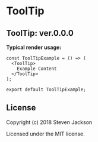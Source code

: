 ToolTip
================
ToolTip: ver.0.0.0 
---
**Typical render usage:**

```
const ToolTipExample = () => (
  <ToolTip>
    Example Content
  </ToolTip>
);

export default ToolTipExample;
```

## License
Copyright (c) 2018 Steven Jackson

Licensed under the MIT license.
